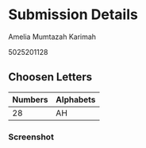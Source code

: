 # Submission Details

Amelia Mumtazah Karimah

5025201128

## Choosen Letters 
| **Numbers** | **Alphabets** |
|-------------|---------------|
|      28     |       AH      |


### Screenshot
